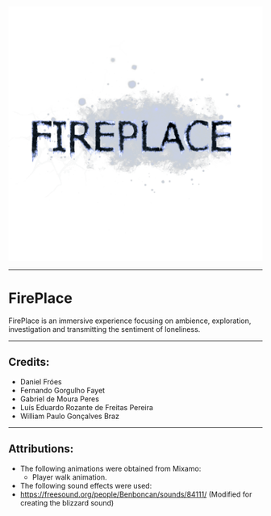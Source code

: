

![FirePlace Logo](https://github.com/FellowshipOfTheGame/Fire-Place/blob/master/Fire%20Place/Assets/UI/Logo.png)

---

# FirePlace

FirePlace is an immersive experience focusing on ambience, exploration, investigation and transmitting the sentiment of loneliness.

---

## Credits:

- Daniel Fróes
- Fernando Gorgulho Fayet
- Gabriel de Moura Peres
- Luís Eduardo Rozante de Freitas Pereira
- William Paulo Gonçalves Braz

---

## Attributions:

- The following animations were obtained from Mixamo:
  - Player walk animation. 
- The following sound effects were used:
- https://freesound.org/people/Benboncan/sounds/84111/ (Modified for creating the blizzard sound)
